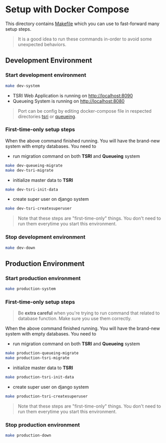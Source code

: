 # Setup with Docker Compose
This directory contains [Makefile](Makefile) which you can use to fast-forward many setup steps.
> It is a good idea to run these commands in-order to avoid some unexpected behaviors.
## Development Environment
### Start development environment
```bash
make dev-system
```
- TSRI Web Application is running on [http://localhost:8090](http://localhost:8090)
- Queueing System is running on [http://localhost:8080](http://localhost:8080)
> Port can be config by editing docker-compose file 
in respected directories [tsri](tsri) or [queueing](queueing).
### First-time-only setup steps
When the above command finished running.
You will have the brand-new system with empty databases. You need to
- run migration command on both **TSRI** and **Queueing** system
```bash
make dev-queueing-migrate
make dev-tsri-migrate
```
- initialize master data to **TSRI**
```bash
make dev-tsri-init-data
```
- create super user on django system
```bash
make dev-tsri-createsuperuser
```
> Note that these steps are "first-time-only" things. 
  You don't need to run them everytime you start this environment.
### Stop development environment
```bash
make dev-down
```
## Production Environment
### Start production environment
```bash
make production-system
```
### First-time-only setup steps
> Be **extra careful** when you're trying to run command that related to database function. 
>Make sure you use them correctly. 

When the above command finished running.
You will have the brand-new system with empty databases. You need to
- run migration command on both **TSRI** and **Queueing** system
```bash
make production-queueing-migrate
make production-tsri-migrate
```
- initialize master data to **TSRI**
```bash
make production-tsri-init-data
```
- create super user on django system
```bash
make production-tsri-createsuperuser
```
> Note that these steps are "first-time-only" things. 
  You don't need to run them everytime you start this environment.
### Stop production environment
```bash
make production-down
```
